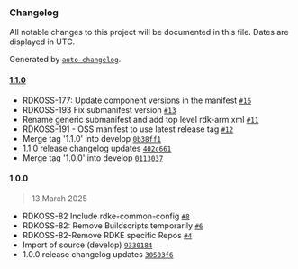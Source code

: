 ### Changelog

All notable changes to this project will be documented in this file. Dates are displayed in UTC.

Generated by [`auto-changelog`](https://github.com/CookPete/auto-changelog).

#### [1.1.0](https://github.com/rdkcentral/rdke-oss-manifest/compare/1.0.0...1.1.0)

- RDKOSS-177: Update component versions in the manifest [`#16`](https://github.com/rdkcentral/rdke-oss-manifest/pull/16)
- RDKOSS-193 Fix submanifest version [`#13`](https://github.com/rdkcentral/rdke-oss-manifest/pull/13)
- Rename generic submanifest and add top level rdk-arm.xml [`#11`](https://github.com/rdkcentral/rdke-oss-manifest/pull/11)
- RDKOSS-191 - OSS manifest to use latest release tag [`#12`](https://github.com/rdkcentral/rdke-oss-manifest/pull/12)
- Merge tag '1.1.0' into develop [`0b38ff1`](https://github.com/rdkcentral/rdke-oss-manifest/commit/0b38ff1f77fe72a1203302a732ea34f8292a2a60)
- 1.1.0 release changelog updates [`402c661`](https://github.com/rdkcentral/rdke-oss-manifest/commit/402c661f3fcffdfa2b7b98bf3cebcac775166542)
- Merge tag '1.0.0' into develop [`0113037`](https://github.com/rdkcentral/rdke-oss-manifest/commit/01130379a23aadf88de548e1844758de6cf8908b)

#### 1.0.0

> 13 March 2025

- RDKOSS-82 Include rdke-common-config [`#8`](https://github.com/rdkcentral/rdke-oss-manifest/pull/8)
- RDKOSS-82: Remove Buildscripts temporarily [`#6`](https://github.com/rdkcentral/rdke-oss-manifest/pull/6)
- RDKOSS-82-Remove RDKE specific Repos [`#4`](https://github.com/rdkcentral/rdke-oss-manifest/pull/4)
- Import of source (develop) [`9330184`](https://github.com/rdkcentral/rdke-oss-manifest/commit/93301840a169ca27fe296b6cd92b76cc13a77e77)
- 1.0.0 release changelog updates [`30503f6`](https://github.com/rdkcentral/rdke-oss-manifest/commit/30503f6670f86a09f9cf55524d22052bd4494cdd)
